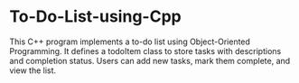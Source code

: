 # To-Do-List-using-Cpp
This C++ program implements a to-do list using Object-Oriented Programming. It defines a todoItem class to store tasks with descriptions and completion status. Users can add new tasks, mark them complete, and view the list.
